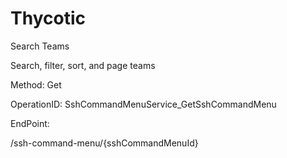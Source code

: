 #     Thycotic


Search Teams

Search, filter, sort, and page teams

Method: Get

OperationID: SshCommandMenuService_GetSshCommandMenu

EndPoint:

/ssh-command-menu/{sshCommandMenuId}
